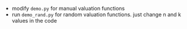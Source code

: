 - modify ```demo.py``` for manual valuation functions
- run ```demo_rand.py``` for random valuation functions. just change n and k values in the code
